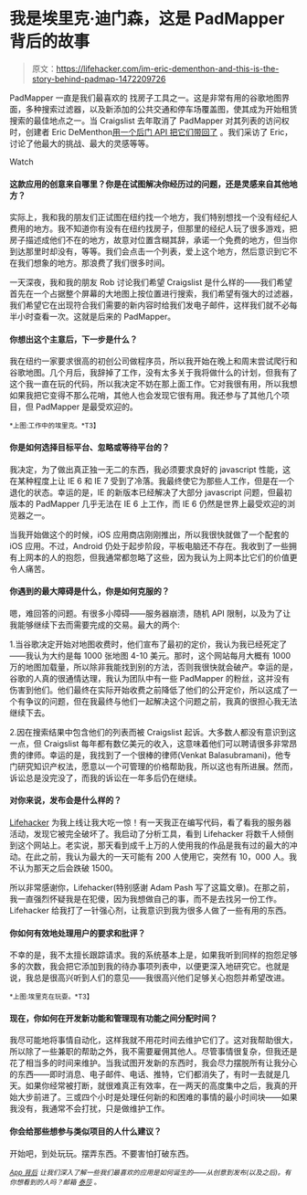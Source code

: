 # 我是埃里克·迪门森，这是 PadMapper 背后的故事

> 原文：<https://lifehacker.com/im-eric-dementhon-and-this-is-the-story-behind-padmap-1472209726>

PadMapper 一直是我们最喜欢的 找房子工具之一。这是非常有用的谷歌地图界面，多种搜索过滤器，以及新添加的公共交通和停车场覆盖图，使其成为开始租赁搜索的最佳地点之一。当 Craigslist 去年取消了 PadMapper 对其列表的访问权时，创建者 Eric DeMenthon[用一个后门 API 把它们带回了](http://blog.padmapper.com/2012/07/09/bringing-craigslist-back/) 。我们采访了 Eric，讨论了他最大的挑战、最大的灵感等等。

Watch

#### 这款应用的创意来自哪里？你是在试图解决你经历过的问题，还是灵感来自其他地方？

实际上，我和我的朋友们正试图在纽约找一个地方，我们特别想找一个没有经纪人费用的地方。我不知道你有没有在纽约找房子，但那里的经纪人玩了很多游戏，把房子描述成他们不在的地方，故意对位置含糊其辞，承诺一个免费的地方，但当你到达那里时却没有，等等。我们会点击一个列表，爱上这个地方，然后意识到它不在我们想象的地方。那浪费了我们很多时间。

一天深夜，我和我的朋友 Rob 讨论我们希望 Craigslist 是什么样的——我们希望首先在一个占据整个屏幕的大地图上按位置进行搜索，我们希望有强大的过滤器，我们希望它在出现符合我们需要的新内容时给我们发电子邮件，这样我们就不必每半小时查看一次。这就是后来的 PadMapper。

#### 你想出这个主意后，下一步是什么？

我在纽约一家要求很高的初创公司做程序员，所以我开始在晚上和周末尝试爬行和谷歌地图。几个月后，我辞掉了工作，没有太多关于我将做什么的计划，但我有了这个我一直在玩的代码，所以我决定不妨在那上面工作。它对我很有用，所以我想如果我把它变得不那么花哨，其他人也会发现它很有用。我还参与了其他几个项目，但 PadMapper 是最受欢迎的。

<small>*上图:工作中的埃里克。*T3】</small>

#### 你是如何选择目标平台、忽略或等待平台的？

我决定，为了做出真正独一无二的东西，我必须要求良好的 javascript 性能，这在某种程度上让 IE 6 和 IE 7 受到了冷落。我最终使它为那些人工作，但是在一个退化的状态。幸运的是，IE 的新版本已经解决了大部分 javascript 问题，但最初版本的 PadMapper 几乎无法在 IE 6 上工作，而 IE 6 仍然是世界上最受欢迎的浏览器之一。

当我开始做这个的时候，iOS 应用商店刚刚推出，所以我很快就做了一个配套的 iOS 应用。不过，Android 仍处于起步阶段，平板电脑还不存在。我收到了一些拥有上网本的人的抱怨，但我通常都忽略了这些，因为我认为上网本比它们的价值更令人痛苦。

#### 你遇到的最大障碍是什么，你是如何克服的？

嗯，难回答的问题。有很多小障碍——服务器崩溃，随机 API 限制，以及为了让我能够继续下去而需要完成的交易。最大的两个:

1.当谷歌决定开始对地图收费时，他们宣布了最初的定价，我认为我已经死定了——我认为大约是每 1000 张地图 4-10 美元。那时，这个网站每月大概有 1000 万的地图加载量，所以除非我能找到别的方法，否则我很快就会破产。幸运的是，谷歌的人真的很通情达理，我认为团队中有一些 PadMapper 的粉丝，这并没有伤害到他们。他们最终在实际开始收费之前降低了他们的公开定价，所以这成了一个有争议的问题，但在我最终与他们一起解决这个问题之前，我真的很担心我无法继续下去。

2.因在搜索结果中包含他们的列表而被 Craigslist 起诉。大多数人都没有意识到这一点，但 Craigslist 每年都有数亿美元的收入，这意味着他们可以聘请很多非常昂贵的律师。幸运的是，我找到了一个很棒的律师(Venkat Balasubramani)，他专门研究知识产权法，愿意以一个可管理的价格帮助我，所以这也有所进展。然而，诉讼总是没完没了，而我的诉讼在一年多后仍在继续。

#### 对你来说，发布会是什么样的？

[Lifehacker](https://lifehacker.com/padmapper-puts-craigslist-rentals-on-a-google-map-5162865) 为我上线让我大吃一惊！有一天我正在编写代码，看了看我的服务器活动，发现它被完全破坏了。我启动了分析工具，看到 Lifehacker 将数千人倾倒到这个网站上。老实说，那天看到成千上万的人使用我的作品是我有过的最大的冲动。在此之前，我认为最大的一天可能有 200 人使用它，突然有 10，000 人。我不认为那天之后会跌破 1500。

所以非常感谢你，Lifehacker(特别感谢 Adam Pash 写了这篇文章)。在那之前，我一直强烈怀疑我是在犯傻，因为我想做自己的事，而不是去找另一份工作。Lifehacker 给我打了一针强心剂，让我意识到我为很多人做了一些有用的东西。

#### 你如何有效地处理用户的要求和批评？

不幸的是，我不太擅长跟踪请求。我的系统基本上是，如果我听到同样的抱怨足够多的次数，我会把它添加到我的待办事项列表中，以便更深入地研究它。也就是说，我总是很高兴听到人们的意见——我很高兴他们足够关心抱怨并希望改进。

<small>*上图:埃里克在玩耍。*T3】</small>

#### 现在，你如何在开发新功能和管理现有功能之间分配时间？

我尽可能地将事情自动化，这样我就不用花时间去维护它们了。这对我帮助很大，所以除了一些兼职的帮助之外，我不需要雇佣其他人。尽管事情很复杂，但我还是花了相当多的时间来维护。当我试图开发新的东西时，我会尽力摆脱所有让我分心的东西——即时消息、电子邮件、电话、推特，它们都消失了，有时一去就是几天。如果你经常被打断，就很难真正有效率，在一两天的高度集中之后，我真的开始大步前进了。三或四个小时是处理任何新的和困难的事情的最小时间块——如果我没有，我通常不会打扰，只是做维护工作。

#### 你会给那些想参与类似项目的人什么建议？

开始吧，到处玩玩。摆弄东西。不要害怕打破东西。

<small></small>*[<small>*App 背后*</small>](http://lifehacker.com/behindtheapp) <small>*让我们深入了解一些我们最喜欢的应用是如何诞生的——从创意到发布(以及之后)。有你想看到的人吗？邮箱*</small> [<small>*泰莎*</small>](https://mail.google.com/mail/?view=cm&fs=1&tf=1&to=tessa@lifehacker.com) <small>*。*</small>*